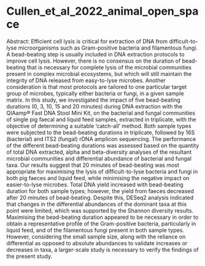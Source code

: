 # Cullen_et_al_2022_animal_open_space

Abstract: Efficient cell lysis is critical for extraction of DNA from difficult-to-lyse microorganisms such as Gram-positive bacteria and filamentous fungi. A bead-beating step is usually included in DNA extraction protocols to improve cell lysis. However, there is no consensus on the duration of bead-beating that is necessary for complete lysis of the microbial communities present in complex microbial ecosystems, but which will still maintain the integrity of DNA released from easy-to-lyse microbes. Another consideration is that most protocols are tailored to one particular target group of microbes, typically either bacteria or fungi, in a given sample matrix. In this study, we investigated the impact of five bead-beating durations (0, 3, 10, 15 and 20 minutes) during DNA extraction with the QIAamp® Fast DNA Stool Mini Kit, on the bacterial and fungal communities of single pig faecal and liquid feed samples, extracted in triplicate, with the objective of determining a suitable ‘catch-all’ method. Both sample types were subjected to the bead-beating durations in triplicate, followed by 16S (bacterial) and ITS2 (fungal) rDNA amplicon sequencing. The performance of the different bead-beating durations was assessed based on the quantity of total DNA extracted, alpha and beta-diversity analyses of the resultant microbial communities and differential abundance of bacterial and fungal taxa. Our results suggest that 20 minutes of bead-beating was most appropriate for maximising the lysis of difficult-to-lyse bacteria and fungi in both pig faeces and liquid feed, while minimising the negative impact on easier-to-lyse microbes. Total DNA yield increased with bead-beating duration for both sample types; however, the yield from faeces decreased after 20 minutes of bead-beating. Despite this, DESeq2 analysis indicated that changes in the differential abundances of the dominant taxa at this point were limited, which was supported by the Shannon diversity results. Maximising the bead-beating duration appeared to be necessary in order to obtain a representative profile of the Gram-positive bacteria, particularly in liquid feed, and of the filamentous fungi present in both sample types. However, considering the small sample size, along with the reliance on differential as opposed to absolute abundances to validate increases or decreases in taxa, a larger-scale study is necessary to verify the findings of the present study.
